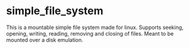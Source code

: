 # simple_file_system
This is a mountable simple file system made for linux.
Supports seeking, opening, writing, reading, removing and closing of files.
Meant to be mounted over a disk emulation.
